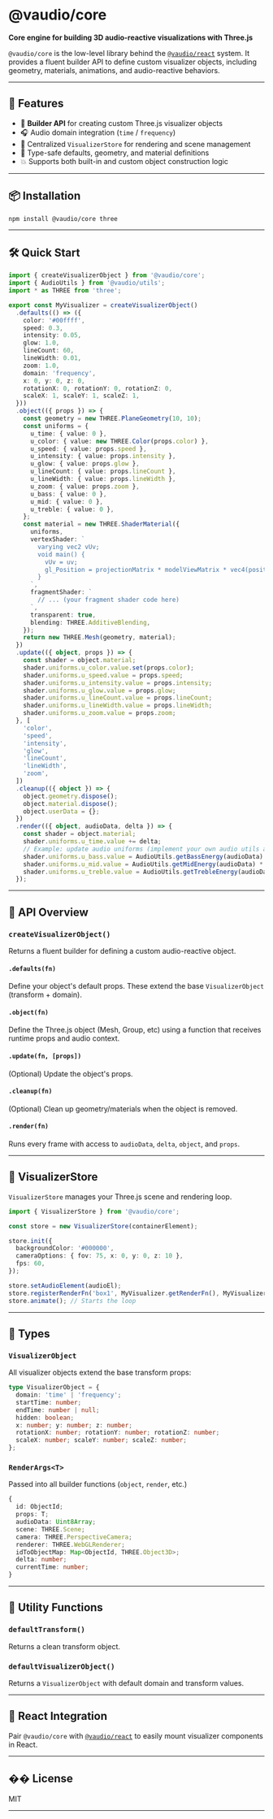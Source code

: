 # @vaudio/core

**Core engine for building 3D audio-reactive visualizations with Three.js**

`@vaudio/core` is the low-level library behind the [`@vaudio/react`](https://www.npmjs.com/package/@vaudio/react) system. It provides a fluent builder API to define custom visualizer objects, including geometry, materials, animations, and audio-reactive behaviors.

---

## 🚀 Features

- 🔧 **Builder API** for creating custom Three.js visualizer objects
- 🎧 Audio domain integration (`time` / `frequency`)
- 🎥 Centralized `VisualizerStore` for rendering and scene management
- 🧱 Type-safe defaults, geometry, and material definitions
- 💥 Supports both built-in and custom object construction logic

---

## 📦 Installation

```bash
npm install @vaudio/core three
```

---

## 🛠 Quick Start

```ts
import { createVisualizerObject } from '@vaudio/core';
import { AudioUtils } from '@vaudio/utils';
import * as THREE from 'three';

export const MyVisualizer = createVisualizerObject()
  .defaults(() => ({
    color: '#00ffff',
    speed: 0.3,
    intensity: 0.05,
    glow: 1.0,
    lineCount: 60,
    lineWidth: 0.01,
    zoom: 1.0,
    domain: 'frequency',
    x: 0, y: 0, z: 0,
    rotationX: 0, rotationY: 0, rotationZ: 0,
    scaleX: 1, scaleY: 1, scaleZ: 1,
  }))
  .object(({ props }) => {
    const geometry = new THREE.PlaneGeometry(10, 10);
    const uniforms = {
      u_time: { value: 0 },
      u_color: { value: new THREE.Color(props.color) },
      u_speed: { value: props.speed },
      u_intensity: { value: props.intensity },
      u_glow: { value: props.glow },
      u_lineCount: { value: props.lineCount },
      u_lineWidth: { value: props.lineWidth },
      u_zoom: { value: props.zoom },
      u_bass: { value: 0 },
      u_mid: { value: 0 },
      u_treble: { value: 0 },
    };
    const material = new THREE.ShaderMaterial({
      uniforms,
      vertexShader: `
        varying vec2 vUv;
        void main() {
          vUv = uv;
          gl_Position = projectionMatrix * modelViewMatrix * vec4(position, 1.0);
        }
      `,
      fragmentShader: `
        // ... (your fragment shader code here)
      `,
      transparent: true,
      blending: THREE.AdditiveBlending,
    });
    return new THREE.Mesh(geometry, material);
  })
  .update(({ object, props }) => {
    const shader = object.material;
    shader.uniforms.u_color.value.set(props.color);
    shader.uniforms.u_speed.value = props.speed;
    shader.uniforms.u_intensity.value = props.intensity;
    shader.uniforms.u_glow.value = props.glow;
    shader.uniforms.u_lineCount.value = props.lineCount;
    shader.uniforms.u_lineWidth.value = props.lineWidth;
    shader.uniforms.u_zoom.value = props.zoom;
  }, [
    'color',
    'speed',
    'intensity',
    'glow',
    'lineCount',
    'lineWidth',
    'zoom',
  ])
  .cleanup(({ object }) => {
    object.geometry.dispose();
    object.material.dispose();
    object.userData = {};
  })
  .render(({ object, audioData, delta }) => {
    const shader = object.material;
    shader.uniforms.u_time.value += delta;
    // Example: update audio uniforms (implement your own audio utils as needed)
    shader.uniforms.u_bass.value = AudioUtils.getBassEnergy(audioData) * 0.1;
    shader.uniforms.u_mid.value = AudioUtils.getMidEnergy(audioData) * 0.1;
    shader.uniforms.u_treble.value = AudioUtils.getTrebleEnergy(audioData) * 0.1;
  });
```

---

## 🔧 API Overview

### `createVisualizerObject()`
Returns a fluent builder for defining a custom audio-reactive object.

#### `.defaults(fn)`
Define your object's default props. These extend the base `VisualizerObject` (transform + domain).

#### `.object(fn)`
Define the Three.js object (Mesh, Group, etc) using a function that receives runtime props and audio context.

#### `.update(fn, [props])`
(Optional) Update the object's props.

#### `.cleanup(fn)`
(Optional) Clean up geometry/materials when the object is removed.

#### `.render(fn)`
Runs every frame with access to `audioData`, `delta`, `object`, and `props`.

---

## 🧠 VisualizerStore

`VisualizerStore` manages your Three.js scene and rendering loop.

```ts
import { VisualizerStore } from '@vaudio/core';

const store = new VisualizerStore(containerElement);

store.init({
  backgroundColor: '#000000',
  cameraOptions: { fov: 75, x: 0, y: 0, z: 10 },
  fps: 60,
});

store.setAudioElement(audioEl);
store.registerRenderFn('box1', MyVisualizer.getRenderFn(), MyVisualizer.getDefaults());
store.animate(); // Starts the loop
```

---

## 🧩 Types

### `VisualizerObject`
All visualizer objects extend the base transform props:

```ts
type VisualizerObject = {
  domain: 'time' | 'frequency';
  startTime: number;
  endTime: number | null;
  hidden: boolean;
  x: number; y: number; z: number;
  rotationX: number; rotationY: number; rotationZ: number;
  scaleX: number; scaleY: number; scaleZ: number;
};
```

### `RenderArgs<T>`
Passed into all builder functions (`object`, `render`, etc.)

```ts
{
  id: ObjectId;
  props: T;
  audioData: Uint8Array;
  scene: THREE.Scene;
  camera: THREE.PerspectiveCamera;
  renderer: THREE.WebGLRenderer;
  idToObjectMap: Map<ObjectId, THREE.Object3D>;
  delta: number;
  currentTime: number;
}
```

---

## 🧪 Utility Functions

### `defaultTransform()`
Returns a clean transform object.

### `defaultVisualizerObject()`
Returns a `VisualizerObject` with default domain and transform values.

---

## 🤝 React Integration

Pair `@vaudio/core` with [`@vaudio/react`](https://www.npmjs.com/package/@vaudio/react) to easily mount visualizer components in React.

---

## �� License

MIT

---